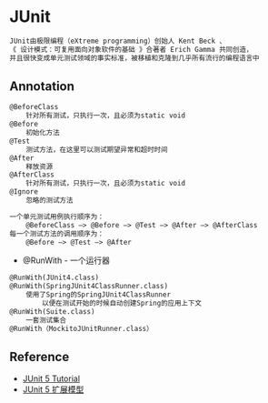 # JUnit
```md
JUnit由极限编程（eXtreme programming）创始人 Kent Beck 、
《 设计模式：可复用面向对象软件的基础 》合著者 Erich Gamma 共同创造，
并且很快变成单元测试领域的事实标准，被移植和克隆到几乎所有流行的编程语言中
```

## Annotation
```md
@BeforeClass
	针对所有测试，只执行一次，且必须为static void
@Before
	初始化方法
@Test
	测试方法，在这里可以测试期望异常和超时时间
@After
	释放资源
@AfterClass
	针对所有测试，只执行一次，且必须为static void
@Ignore
	忽略的测试方法
```
```md
一个单元测试用例执行顺序为：
	@BeforeClass –> @Before –> @Test –> @After –> @AfterClass
每一个测试方法的调用顺序为：
	@Before –> @Test –> @After
```
* @RunWith - 一个运行器
```md
@RunWith(JUnit4.class)
@RunWith(SpringJUnit4ClassRunner.class)
	使用了Spring的SpringJUnit4ClassRunner
		以便在测试开始的时候自动创建Spring的应用上下文
@RunWith(Suite.class)
	一套测试集合
@RunWith（MockitoJUnitRunner.class）
```

## Reference
* [JUnit 5 Tutorial](https://howtodoinjava.com/junit-5-tutorial/)
* [JUnit 5 扩展模型](http://www.infoq.com/cn/articles/deep-dive-junit5-extensions?utm_source=tuicool&utm_medium=referral)

